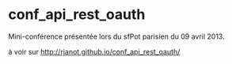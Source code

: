 conf_api_rest_oauth
===================

Mini-conférence présentée lors du sfPot parisien du 09 avril 2013.

à voir sur http://rjanot.github.io/conf_api_rest_oauth/
